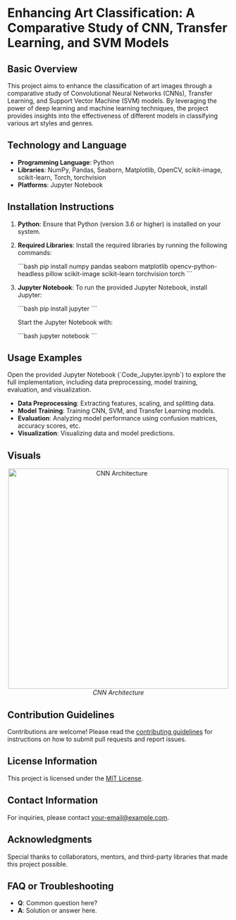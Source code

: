 # Enhancing Art Classification: A Comparative Study of CNN, Transfer Learning, and SVM Models

## Basic Overview

This project aims to enhance the classification of art images through a comparative study of Convolutional Neural Networks (CNNs), Transfer Learning, and Support Vector Machine (SVM) models. By leveraging the power of deep learning and machine learning techniques, the project provides insights into the effectiveness of different models in classifying various art styles and genres.

## Technology and Language

- **Programming Language**: Python
- **Libraries**: NumPy, Pandas, Seaborn, Matplotlib, OpenCV, scikit-image, scikit-learn, Torch, torchvision
- **Platforms**: Jupyter Notebook

## Installation Instructions

1. **Python**: Ensure that Python (version 3.6 or higher) is installed on your system.
2. **Required Libraries**: Install the required libraries by running the following commands:

   \`\`\`bash
   pip install numpy pandas seaborn matplotlib opencv-python-headless pillow scikit-image scikit-learn torchvision torch
   \`\`\`

3. **Jupyter Notebook**: To run the provided Jupyter Notebook, install Jupyter:

   \`\`\`bash
   pip install jupyter
   \`\`\`

   Start the Jupyter Notebook with:

   \`\`\`bash
   jupyter notebook
   \`\`\`

## Usage Examples

Open the provided Jupyter Notebook (\`Code_Jupyter.ipynb\`) to explore the full implementation, including data preprocessing, model training, evaluation, and visualization.

- **Data Preprocessing**: Extracting features, scaling, and splitting data.
- **Model Training**: Training CNN, SVM, and Transfer Learning models.
- **Evaluation**: Analyzing model performance using confusion matrices, accuracy scores, etc.
- **Visualization**: Visualizing data and model predictions.

## Visuals

<p align="center">
  <img src="CNN_Plot_image.jpg.png" alt="CNN Architecture" width="500">
  <br>
  <em>CNN Architecture</em>
</p>

## Contribution Guidelines

Contributions are welcome! Please read the [contributing guidelines](CONTRIBUTING.md) for instructions on how to submit pull requests and report issues.

## License Information

This project is licensed under the [MIT License](LICENSE.md).

## Contact Information

For inquiries, please contact [your-email@example.com](mailto:your-email@example.com).

## Acknowledgments

Special thanks to collaborators, mentors, and third-party libraries that made this project possible.

## FAQ or Troubleshooting

- **Q**: Common question here?
- **A**: Solution or answer here.
